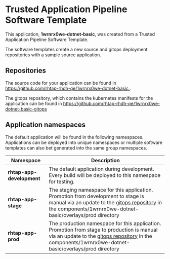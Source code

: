 # Trusted Application Pipeline Software Template

This application, **1wrnrx0we-dotnet-basic**, was created from a Trusted Application Pipeline Software Template.

The software templates create a new source and gitops deployment repositories with a sample source application. 

## Repositories

The source code for your application can be found in [https://github.com/rhtap-rhdh-qe/1wrnrx0we-dotnet-basic ](https://github.com/rhtap-rhdh-qe/1wrnrx0we-dotnet-basic ).
 
The gitops repository, which contains the kubernetes manifests for the application can be found in 
[https://github.com/rhtap-rhdh-qe/1wrnrx0we-dotnet-basic-gitops ](https://github.com/rhtap-rhdh-qe/1wrnrx0we-dotnet-basic-gitops ) 

## Application namespaces 

The default application will be found in the following namespaces. Applications can be deployed into unique namespaces or multiple software templates can also bet generated into the same group namespaces.  

|  Namespace   |  Description   |  
| -------- | -------- |   
| **rhtap-app-development** | The default application during development. Every build will be deployed to this namespace for testing. | 
| **rhtap-app-stage** | The staging namespace for this application. Promotion from development to stage is manual via an update to the [gitops repository](https://github.com/rhtap-rhdh-qe/1wrnrx0we-dotnet-basic-gitops ) in the components/1wrnrx0we-dotnet-basic/overlays/prod directory |  
| **rhtap-app-prod** | The production namespace for this application. Promotion from stage to production is manual via an update to the [gitops repository](https://github.com/rhtap-rhdh-qe/1wrnrx0we-dotnet-basic-gitops ) in the components/1wrnrx0we-dotnet-basic/overlays/prod directory | 